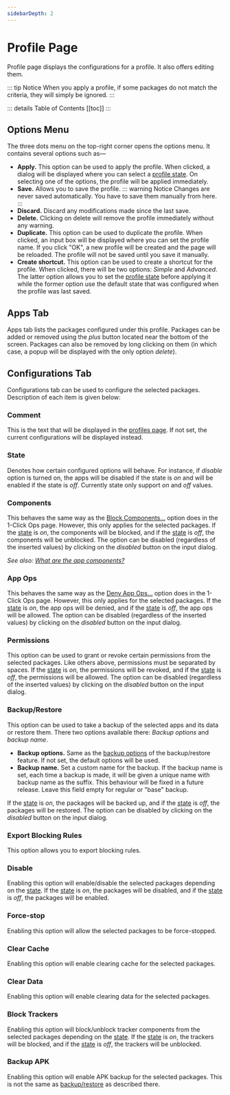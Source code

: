 ```yaml
---
sidebarDepth: 2
---
```

# Profile Page
Profile page displays the configurations for a profile. It also offers editing them.

::: tip Notice
When you apply a profile, if some packages do not match the criteria, they will simply be ignored.
:::

::: details Table of Contents
[[toc]]
:::

## Options Menu
The three dots menu on the top-right corner opens the options menu. It contains several options such as—
- **Apply.**  This option can be used to apply the profile. When clicked, a dialog will be displayed where you can select a [profile state](#state). On selecting one of the options, the profile will be applied immediately.
- **Save.** Allows you to save the profile.
  ::: warning Notice
  Changes are never saved automatically. You have to save them manually from here.
  :::
- **Discard.** Discard any modifications made since the last save.
- **Delete.** Clicking on delete will remove the profile immediately without any warning.
- **Duplicate.** This option can be used to duplicate the profile. When clicked, an input box will be displayed where you can set the profile name. If you click "OK", a new profile will be created and the page will be reloaded. The profile will not be saved until you save it manually.
- **Create shortcut.** This option can be used to create a shortcut for the profile. When clicked, there will be two options: _Simple_ and _Advanced_. The latter option allows you to set the [profile state](#state) before applying it while the former option use the default state that was configured when the profile was last saved.

## Apps Tab
Apps tab lists the packages configured under this profile. Packages can be added or removed using the _plus_ button located near the bottom of the screen. Packages can also be removed by long clicking on them (in which case, a popup will be displayed with the only option _delete_).

## Configurations Tab
Configurations tab can be used to configure the selected packages. Description of each item is given below:

### Comment
This is the text that will be displayed in the [profiles page][profiles]. If not set, the current configurations will be displayed instead.

### State
Denotes how certain configured options will behave. For instance, if _disable_ option is turned on, the apps will be disabled if the state is _on_ and will be enabled if the state is _off_. Currently state only support _on_ and _off_ values.

### Components
This behaves the same way as the [Block Components…][block_components] option does in the 1-Click Ops page. However, this only applies for the selected packages. If the [state](#state) is _on_, the components will be blocked, and if the [state](#state) is _off_, the components will be unblocked. The option can be disabled (regardless of the inserted values) by clicking on the _disabled_ button on the input dialog.

_See also: [What are the app components?][what_are_compoents]_

### App Ops
This behaves the same way as the [Deny App Ops…][deny_app_ops] option does in the 1-Click Ops page. However, this only applies for the selected packages. If the [state](#state) is _on_, the app ops will be denied, and if the [state](#state) is _off_, the app ops will be allowed. The option can be disabled (regardless of the inserted values) by clicking on the _disabled_ button on the input dialog.

### Permissions
This option can be used to grant or revoke certain permissions from the selected packages. Like others above, permissions must be separated by spaces. If the [state](#state) is _on_, the permissions will be revoked, and if the [state](#state) is _off_, the permissions will be allowed. The option can be disabled (regardless of the inserted values) by clicking on the _disabled_ button on the input dialog.

### Backup/Restore
This option can be used to take a backup of the selected apps and its data or restore them. There two options available there: _Backup options_ and _backup name_.
- **Backup options.** Same as the [backup options][backup_options] of the backup/restore feature. If not set, the default options will be used.
- **Backup name.** Set a custom name for the backup. If the backup name is set, each time a backup is made, it will be given a unique name with backup name as the suffix. This behaviour will be fixed in a future release. Leave this field empty for regular or "base" backup.

If the [state](#state) is _on_, the packages will be backed up, and if the [state](#state) is _off_, the packages will be restored. The option can be disabled by clicking on the _disabled_ button on the input dialog.

### Export Blocking Rules
This option allows you to export blocking rules.

### Disable
Enabling this option will enable/disable the selected packages depending on the [state](#state). If the [state](#state) is _on_, the packages will be disabled, and if the [state](#state) is _off_, the packages will be enabled.

### Force-stop
Enabling this option will allow the selected packages to be force-stopped.

### Clear Cache
Enabling this option will enable clearing cache for the selected packages.

### Clear Data
Enabling this option will enable clearing data for the selected packages.

### Block Trackers
Enabling this option will block/unblock tracker components from the selected packages depending on the [state](#state). If the [state](#state) is _on_, the trackers will be blocked, and if the [state](#state) is _off_, the trackers will be unblocked.

### Backup APK
Enabling this option will enable APK backup for the selected packages. This is not the same as [backup/restore][backup_restore] as described there.


[profiles]: ./profiles-page.md
[block_components]: ./one-click-ops-page.md#block-components
[what_are_compoents]: ../faq/app-components.md#what-are-the-app-components
[deny_app_ops]: ./one-click-ops-page.md##deny-app-ops
[backup_options]: ./backup-restore.md#backup-options
[backup_restore]: ./backup-restore.md

